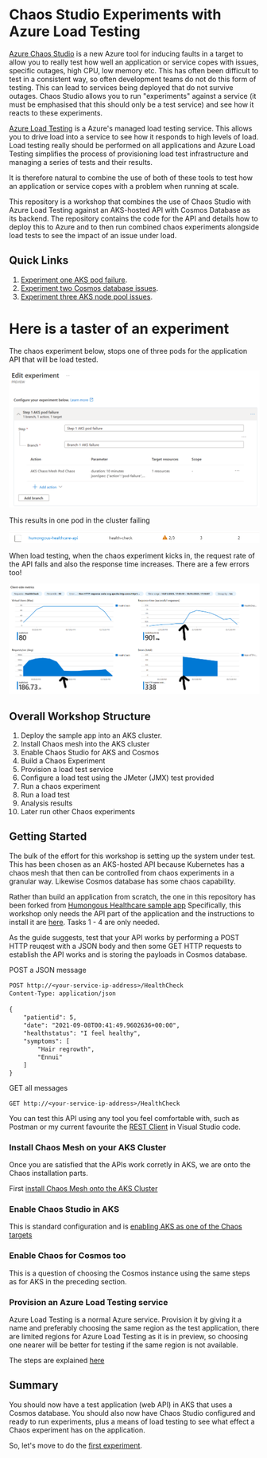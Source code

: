 # Chaos Studio Experiments with Azure Load Testing

[Azure Chaos Studio]( https://learn.microsoft.com/en-us/azure/chaos-studio/chaos-studio-overview) is a new Azure tool for inducing faults in a target to allow you to really test how well an application or service copes with issues, specific outages, high CPU, low memory etc. This has often been difficult to test in a consistent way, so often development teams do not do this form of testing. This can lead to services being deployed that do not survive outages. Chaos Studio allows you to run "experiments" against a service (it must be emphasised that this should only be a test service) and see how it reacts to these experiments.

[Azure Load Testing](https://learn.microsoft.com/en-us/azure/load-testing/overview-what-is-azure-load-testing) is a Azure's managed load testing service. This allows you to drive load into a service to see how it responds to high levels of load. Load testing really should be performed on all applications and Azure Load Testing simplifies the process of provisioning load test infrastructure and managing a series of tests and their results.

It is therefore natural to combine the use of both of these tools to test how an application or service copes with a problem when running at scale.

This repository is a workshop that combines the use of Chaos Studio with Azure Load Testing against an AKS-hosted API with Cosmos Database as its backend. The repository contains the code for the API and details how to deploy this to Azure and to then run combined chaos experiments alongside load tests to see the impact of an issue under load.

## Quick Links
1. [Experiment one AKS pod failure](experiment-one.md).
2. [Experiment two Cosmos database issues](experiment-two.md).
2. [Experiment three AKS node pool issues](experiment-three.md).


# Here is a taster of an experiment

The chaos experiment below, stops one of three pods for the application API that will be load tested.

![alt text](Humongous.Healthcare/images/chaos-edit-experiment-1.png "Chaos Experiment")

This results in one pod in the cluster failing

![alt text](Humongous.Healthcare/images/chaos-aks-during-experiment-1.png "AKS pod failure")

When load testing, when the chaos experiment kicks in, the request rate of the API falls and also the response time increases. There are a few errors too!

![alt text](Humongous.Healthcare/images/chaos-load-test-run-experiment-1.png "Load Test Results")

## Overall Workshop Structure

1. Deploy the sample app into an AKS cluster.
2. Install Chaos mesh into the AKS cluster
3. Enable Chaos Studio for AKS and Cosmos
4. Build a Chaos Experiment
5. Provision a load test service
6. Configure a load test using the JMeter (JMX) test provided
7. Run a chaos experiment
8. Run a load test
9. Analysis results
10. Later run other Chaos experiments

## Getting Started

The bulk of the effort for this workshop is setting up the system under test. This has been chosen as an AKS-hosted API because Kubernetes has a chaos mesh that then can be controlled from chaos experiments in a granular way. Likewise Cosmos database has some chaos capability.

Rather than build an application from scratch, the one in this repository has been forked from [Humongous Healthcare sample app](https://github.com/microsoft/winwithappplatpoc/blob/main/Hands-On%20Lab.md#overview) Specifically, this workshop only needs the API part of the application and the instructions to install it are [here](https://github.com/microsoft/winwithappplatpoc/blob/main/Hands-On%20Lab.md#exercise-2--review-and-publish-the-humongous-healthcare-web-api-service). Tasks 1 - 4 are only needed.

As the guide suggests, test that your API works by performing a POST HTTP reuqest with a JSON body and then some GET HTTP requests to establish the API works and is storing the payloads in Cosmos database.

POST a JSON message
```
POST http://<your-service-ip-address>/HealthCheck
Content-Type: application/json

{
    "patientid": 5,
    "date": "2021-09-08T00:41:49.9602636+00:00",
    "healthstatus": "I feel healthy",
    "symptoms": [
        "Hair regrowth",
        "Ennui"
    ]
}
```

GET all messages
```
GET http://<your-service-ip-address>/HealthCheck
```
You can test this API using any tool you feel comfortable with, such as Postman or my current favourite the [REST Client](https://marketplace.visualstudio.com/items?itemName=humao.rest-client) in Visual Studio code. 

### Install Chaos Mesh on your AKS Cluster

Once you are satisfied that the APIs work corretly in AKS, we are onto the Chaos installation parts. 

First [install Chaos Mesh onto the AKS Cluster ](https://learn.microsoft.com/en-us/azure/chaos-studio/chaos-studio-tutorial-aks-portal#set-up-chaos-mesh-on-your-aks-cluster)

### Enable Chaos Studio in AKS

This is standard configuration and is [enabling AKS as one of the Chaos targets](https://learn.microsoft.com/en-us/azure/chaos-studio/chaos-studio-tutorial-aks-portal#enable-chaos-studio-on-your-aks-cluster)

### Enable Chaos for Cosmos too

This is a question of choosing the Cosmos instance using the same steps as for AKS in the preceding section.

### Provision an Azure Load Testing service

Azure Load Testing is a normal Azure service. Provision it by giving it a name and preferably choosing the same region as the test application, there are limited regions for Azure Load Testing as it is in preview, so choosing one nearer will be better for testing if the same region is not available.

The steps are explained [here](https://learn.microsoft.com/en-us/azure/load-testing/quickstart-create-and-run-load-test#create-an-azure-load-testing-resource)

## Summary

You should now have a test application (web API) in AKS that uses a Cosmos database. You should also now have Chaos Studio configured and ready to run experiments, plus a means of load testing to see what effect a Chaos experiment has on the application.

So, let's move to do the [first experiment](experiment-one.md).

